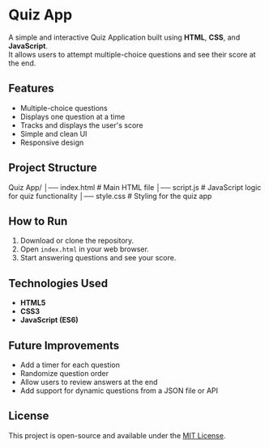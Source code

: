 # Quiz App

A simple and interactive Quiz Application built using **HTML**, **CSS**, and **JavaScript**.  
It allows users to attempt multiple-choice questions and see their score at the end.

## Features
- Multiple-choice questions
- Displays one question at a time
- Tracks and displays the user's score
- Simple and clean UI
- Responsive design

## Project Structure
Quiz App/
│── index.html # Main HTML file
│── script.js # JavaScript logic for quiz functionality
│── style.css # Styling for the quiz app


## How to Run
1. Download or clone the repository.
2. Open `index.html` in your web browser.
3. Start answering questions and see your score.

## Technologies Used
- **HTML5**
- **CSS3**
- **JavaScript (ES6)**

## Future Improvements
- Add a timer for each question
- Randomize question order
- Allow users to review answers at the end
- Add support for dynamic questions from a JSON file or API

## License
This project is open-source and available under the [MIT License](LICENSE).
